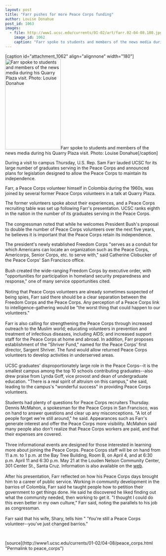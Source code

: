 ```yaml
---
layout: post
title: "Farr pushes for more Peace Corps funding"
author: Louise Donahue
post_id: 1063
images:
  - file: http://www1.ucsc.edu/currents/01-02/art/farr.02-04-08.180.jpg
    image_id: 1062
    caption: "Farr spoke to students and members of the news media during his Quarry Plaza visit. Photo: Louise Donahue"
---
```


[caption id="attachment_1062" align="alignnone" width="180"]<a href="http://localhost/mysite/wp-content/uploads/2002/04/farr.02-04-08.180.jpg"><img class="size-full wp-image-1062" src="http://localhost/mysite/wp-content/uploads/2002/04/farr.02-04-08.180.jpg" alt="Farr spoke to students and members of the news media during his Quarry Plaza visit. Photo: Louise Donahue" width="180" height="292" /></a>Farr spoke to students and members of the news media during his Quarry Plaza visit. Photo: Louise Donahue[/caption]
<p>
  During a visit to campus Thursday, U.S. Rep. Sam Farr lauded UCSC for its large number of graduates serving in the Peace Corps and announced plans for legislation designed to allow the Peace Corps to maintain its independence.
</p>Farr, a Peace Corps volunteer himself in Colombia during the 1960s, was joined by several former Peace Corps volunteers in a talk at Quarry Plaza.
<p>
  The former volunteers spoke about their experiences, and a Peace Corps recruiting table was set up following Farr's presentation. UCSC ranks eighth in the nation in the number of its graduates serving in the Peace Corps.<br>
  <br>
  The congressman noted that while he welcomes President Bush's proposal to double the number of Peace Corps volunteers over the next five years, he believes it is important that the Peace Corps retain its independence.
</p>
<p>
  The president's newly established Freedom Corps "serves as a conduit for which Americans can locate an organization such as the Peace Corps, Americorps, Senior Corps, etc. to serve with," said Catherine Clobucker of the Peace Corps' San Francisco office.<br>
  <br>
  Bush created the wide-ranging Freedom Corps by executive order, with "opportunities for participation in homeland security preparedness and response," one of many service opportunities cited.<br>
  <br>
  Noting that Peace Corps volunteers are already sometimes suspected of being spies, Farr said there should be a clear separation between the Freedom Corps and the Peace Corps. Any perception of a Peace Corps link to intelligence-gathering would be "the worst thing that could happen to our volunteers."<br>
  <br>
  Farr is also calling for strengthening the Peace Corps through increased outreach to the Muslim world; educating volunteers in prevention and treatment of infectious diseases, including AIDS; and increased support staff for the Peace Corps at home and abroad. In addition, Farr proposes establishment of the "Shriver Fund," named for the Peace Corps' first director, Sargent Shriver. The fund would allow returned Peace Corps volunteers to develop activities in underserved areas.<br>
  <br>
  UCSC graduates' disproportionately large role in the Peace Corps--it is the smallest campus among the top 10 schools contributing graduates--also drew praise from Lynda Goff, vice provost and dean of undergraduate education. "There is a real spirit of altruism on this campus," she said, leading to the campus's "wonderful success" in providing Peace Corps volunteers.<br>
  <br>
  Students had plenty of questions for Peace Corps recruiters Thursday. Dennis McMahon, a spokesman for the Peace Corps in San Francisco, was on hand to answer questions and clear up any misconceptions. "A lot of people forget we're still around," he said. Appearances such as Farr's generate interest and offer the Peace Corps more visibility. McMahon said many people also don't realize that Peace Corps workers are paid, and that their expenses are covered.<br>
  <br>
  Three informational events are designed for those interested in learning more about joining the Peace Corps. Peace Corps staff will be on hand from 11 a.m. to 1 p.m. at the Bay Tree Building, Room B, on April 4, and at 6:30 p.m. April 11 and 6:30 p.m. May 21 at the Louden Nelson Community Center, 301 Center St., Santa Cruz. Information is also available on the <a href="http://www.peacecorps.gov">web</a>.<br>
  <br>
  After his presentation, Farr reflected on how his Peace Corps days brought him to a career of public service. Working in community development in the barrios of Colombia, Farr said he taught people how to petition their government to get things done. He said he discovered he liked finding out what the community needed, then working to get it. "I thought I could do this even better in my own culture," Farr said, noting the parallels to his job as congressman.<br>
  <br>
  Farr said that his wife, Shary, tells him " 'You're still a Peace Corps volunteer--you've just changed barrios."
</p>
<p>
  <br>

</p>
<p>

</p>
[source](http://www1.ucsc.edu/currents/01-02/04-08/peace_corps.html "Permalink to peace_corps")
